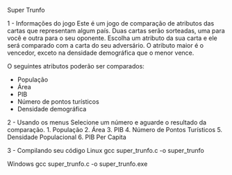 Super Trunfo

1 - Informações do jogo
Este é um jogo de comparação de atributos das cartas que representam algum país.
Duas cartas serão sorteadas, uma para você e outra para o seu oponente.
Escolha um atributo da sua carta e ele será comparado com a carta do seu adversário.
O atributo maior é o vencedor, exceto na densidade demográfica que o menor vence.

O seguintes atributos poderão ser comparados:
 - População
 - Área
 - PIB
 - Número de pontos turísticos
 - Densidade demográfica

2 - Usando os menus
Selecione um número e aguarde o resultado da comparação.
    1. População
    2. Área
    3. PIB
    4. Número de Pontos Turísticos
    5. Densidade Populacional
    6. PIB Per Capita


3 - Compilando seu código
Linux
gcc super_trunfo.c -o super_trunfo

Windows
gcc super_trunfo.c -o super_trunfo.exe